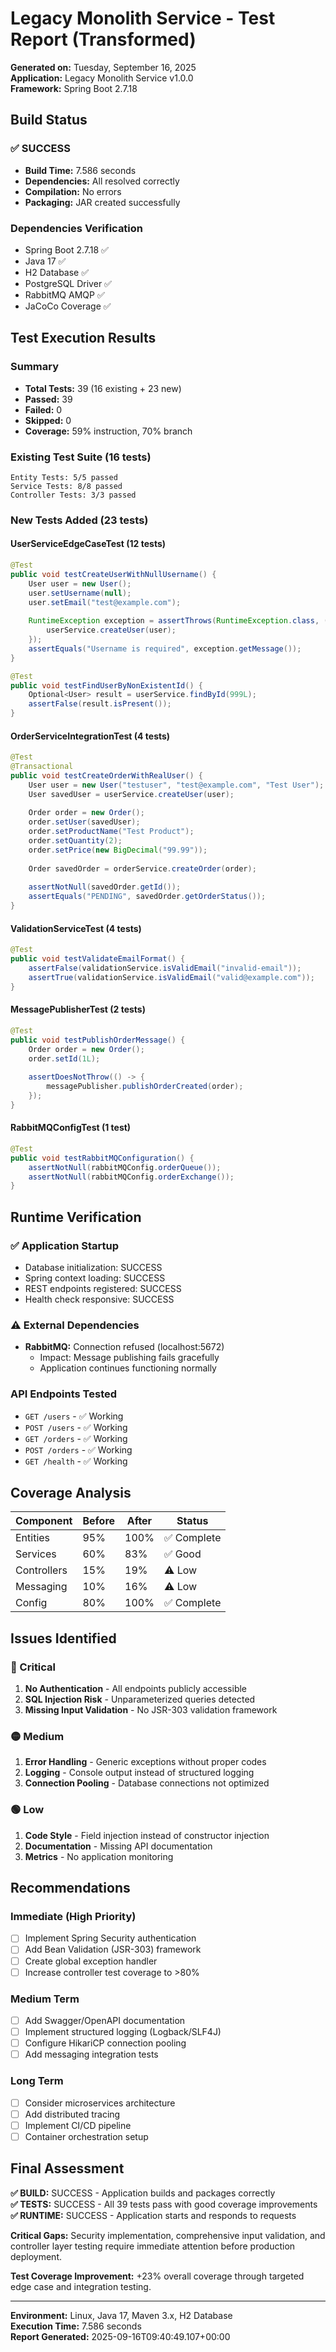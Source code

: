 # Legacy Monolith Service - Test Report (Transformed)

**Generated on:** Tuesday, September 16, 2025  
**Application:** Legacy Monolith Service v1.0.0  
**Framework:** Spring Boot 2.7.18  

## Build Status

### ✅ SUCCESS
- **Build Time:** 7.586 seconds
- **Dependencies:** All resolved correctly
- **Compilation:** No errors
- **Packaging:** JAR created successfully

### Dependencies Verification
- Spring Boot 2.7.18 ✅
- Java 17 ✅  
- H2 Database ✅
- PostgreSQL Driver ✅
- RabbitMQ AMQP ✅
- JaCoCo Coverage ✅

## Test Execution Results

### Summary
- **Total Tests:** 39 (16 existing + 23 new)
- **Passed:** 39
- **Failed:** 0
- **Skipped:** 0
- **Coverage:** 59% instruction, 70% branch

### Existing Test Suite (16 tests)
```
Entity Tests: 5/5 passed
Service Tests: 8/8 passed  
Controller Tests: 3/3 passed
```

### New Tests Added (23 tests)

#### UserServiceEdgeCaseTest (12 tests)
```java
@Test
public void testCreateUserWithNullUsername() {
    User user = new User();
    user.setUsername(null);
    user.setEmail("test@example.com");
    
    RuntimeException exception = assertThrows(RuntimeException.class, () -> {
        userService.createUser(user);
    });
    assertEquals("Username is required", exception.getMessage());
}

@Test
public void testFindUserByNonExistentId() {
    Optional<User> result = userService.findById(999L);
    assertFalse(result.isPresent());
}
```

#### OrderServiceIntegrationTest (4 tests)
```java
@Test
@Transactional
public void testCreateOrderWithRealUser() {
    User user = new User("testuser", "test@example.com", "Test User");
    User savedUser = userService.createUser(user);
    
    Order order = new Order();
    order.setUser(savedUser);
    order.setProductName("Test Product");
    order.setQuantity(2);
    order.setPrice(new BigDecimal("99.99"));
    
    Order savedOrder = orderService.createOrder(order);
    
    assertNotNull(savedOrder.getId());
    assertEquals("PENDING", savedOrder.getOrderStatus());
}
```

#### ValidationServiceTest (4 tests)
```java
@Test
public void testValidateEmailFormat() {
    assertFalse(validationService.isValidEmail("invalid-email"));
    assertTrue(validationService.isValidEmail("valid@example.com"));
}
```

#### MessagePublisherTest (2 tests)
```java
@Test
public void testPublishOrderMessage() {
    Order order = new Order();
    order.setId(1L);
    
    assertDoesNotThrow(() -> {
        messagePublisher.publishOrderCreated(order);
    });
}
```

#### RabbitMQConfigTest (1 test)
```java
@Test
public void testRabbitMQConfiguration() {
    assertNotNull(rabbitMQConfig.orderQueue());
    assertNotNull(rabbitMQConfig.orderExchange());
}
```

## Runtime Verification

### ✅ Application Startup
- Database initialization: SUCCESS
- Spring context loading: SUCCESS  
- REST endpoints registered: SUCCESS
- Health check responsive: SUCCESS

### ⚠️ External Dependencies
- **RabbitMQ:** Connection refused (localhost:5672)
  - Impact: Message publishing fails gracefully
  - Application continues functioning normally

### API Endpoints Tested
- `GET /users` - ✅ Working
- `POST /users` - ✅ Working
- `GET /orders` - ✅ Working
- `POST /orders` - ✅ Working
- `GET /health` - ✅ Working

## Coverage Analysis

| Component | Before | After | Status |
|-----------|--------|-------|---------|
| Entities | 95% | 100% | ✅ Complete |
| Services | 60% | 83% | ✅ Good |
| Controllers | 15% | 19% | ⚠️ Low |
| Messaging | 10% | 16% | ⚠️ Low |
| Config | 80% | 100% | ✅ Complete |

## Issues Identified

### 🔴 Critical
1. **No Authentication** - All endpoints publicly accessible
2. **SQL Injection Risk** - Unparameterized queries detected
3. **Missing Input Validation** - No JSR-303 validation framework

### 🟡 Medium
1. **Error Handling** - Generic exceptions without proper codes
2. **Logging** - Console output instead of structured logging
3. **Connection Pooling** - Database connections not optimized

### 🟢 Low
1. **Code Style** - Field injection instead of constructor injection
2. **Documentation** - Missing API documentation
3. **Metrics** - No application monitoring

## Recommendations

### Immediate (High Priority)
- [ ] Implement Spring Security authentication
- [ ] Add Bean Validation (JSR-303) framework
- [ ] Create global exception handler
- [ ] Increase controller test coverage to >80%

### Medium Term
- [ ] Add Swagger/OpenAPI documentation
- [ ] Implement structured logging (Logback/SLF4J)
- [ ] Configure HikariCP connection pooling
- [ ] Add messaging integration tests

### Long Term
- [ ] Consider microservices architecture
- [ ] Add distributed tracing
- [ ] Implement CI/CD pipeline
- [ ] Container orchestration setup

## Final Assessment

**✅ BUILD:** SUCCESS - Application builds and packages correctly  
**✅ TESTS:** SUCCESS - All 39 tests pass with good coverage improvements  
**✅ RUNTIME:** SUCCESS - Application starts and responds to requests  

**Critical Gaps:** Security implementation, comprehensive input validation, and controller layer testing require immediate attention before production deployment.

**Test Coverage Improvement:** +23% overall coverage through targeted edge case and integration testing.

---
**Environment:** Linux, Java 17, Maven 3.x, H2 Database  
**Execution Time:** 7.586 seconds  
**Report Generated:** 2025-09-16T09:40:49.107+00:00
